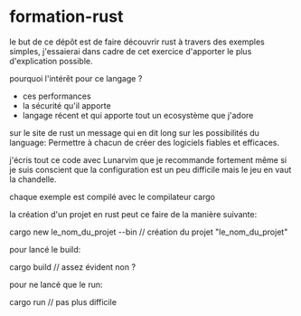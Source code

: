 # formation-rust

le but de ce dépôt est de faire découvrir rust à travers des exemples simples, j'essaierai dans cadre de cet exercice d'apporter le plus d'explication possible.

pourquoi l'intérêt pour ce langage ? 

- ces performances
- la sécurité qu'il apporte 
- langage récent et qui apporte tout un ecosystème que j'adore 

sur le site de rust un message qui en dit long sur les possibilités du language: Permettre à chacun de créer des logiciels fiables et efficaces.

j'écris tout ce code avec Lunarvim que je recommande fortement même si je suis conscient que la configuration est un peu difficile mais le jeu en vaut la chandelle. 

chaque exemple est compilé avec le compilateur cargo 

la création d'un projet en rust peut ce faire de la manière suivante:

cargo new le_nom_du_projet --bin  // création du projet "le_nom_du_projet"

pour lancé le build:

cargo build // assez évident non ? 

pour ne lancé que le run:

cargo run  // pas plus difficile 

